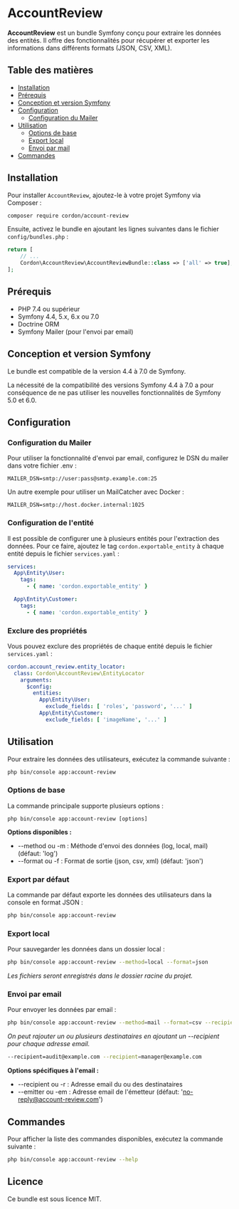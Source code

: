 # AccountReview

**AccountReview** est un bundle Symfony conçu pour extraire les données des entités. Il offre des fonctionnalités pour
récupérer et exporter les informations dans différents formats (JSON, CSV, XML).

## Table des matières

- [Installation](#installation)
- [Prérequis](#prérequis)
- [Conception et version Symfony](#conception-et-version-symfony)
- [Configuration](#configuration)
    - [Configuration du Mailer](#configuration-du-mailer)
- [Utilisation](#utilisation)
    - [Options de base](#options-de-base)
    - [Export local](#export-local)
    - [Envoi par mail](#envoi-par-email)
- [Commandes](#commandes)

## Installation

Pour installer `AccountReview`, ajoutez-le à votre projet Symfony via Composer :

```bash
composer require cordon/account-review
```

Ensuite, activez le bundle en ajoutant les lignes suivantes dans le fichier `config/bundles.php` :

```php
return [
    // ...
    Cordon\AccountReview\AccountReviewBundle::class => ['all' => true],
];
```

## Prérequis

* PHP 7.4 ou supérieur
* Symfony 4.4, 5.x, 6.x ou 7.0
* Doctrine ORM
* Symfony Mailer (pour l'envoi par email)

## Conception et version Symfony

Le bundle est compatible de la version 4.4 à 7.0 de Symfony.

La nécessité de la compatibilité des versions Symfony 4.4 à 7.0 a pour conséquence de ne pas utiliser les nouvelles
fonctionnalités de Symfony 5.0 et 6.0.

## Configuration

### Configuration du Mailer

Pour utiliser la fonctionnalité d'envoi par email, configurez le DSN du mailer dans votre fichier .env :

```dotenv
MAILER_DSN=smtp://user:pass@smtp.example.com:25
```

Un autre exemple pour utiliser un MailCatcher avec Docker :

```dotenv
MAILER_DSN=smtp://host.docker.internal:1025
```

### Configuration de l'entité

Il est possible de configurer une à plusieurs entités pour l'extraction des données. Pour ce faire, ajoutez le tag
`cordon.exportable_entity` à chaque entité depuis le fichier `services.yaml` :

```yaml
services:
  App\Entity\User:
    tags:
      - { name: 'cordon.exportable_entity' }

  App\Entity\Customer:
    tags:
      - { name: 'cordon.exportable_entity' }
```

### Exclure des propriétés

Vous pouvez exclure des propriétés de chaque entité depuis le fichier `services.yaml` :

```yaml
cordon.account_review.entity_locator:
  class: Cordon\AccountReview\EntityLocator
    arguments:
      $config:
        entities:
          App\Entity\User:
            exclude_fields: [ 'roles', 'password', '...' ]
          App\Entity\Customer:  
            exclude_fields: [ 'imageName', '...' ]
```

## Utilisation

Pour extraire les données des utilisateurs, exécutez la commande suivante :

```bash
php bin/console app:account-review
```

### Options de base

La commande principale supporte plusieurs options :

```
php bin/console app:account-review [options]
```

**Options disponibles :**

* --method ou -m : Méthode d'envoi des données (log, local, mail) (défaut: 'log')
* --format ou -f : Format de sortie (json, csv, xml) (défaut: 'json')

### Export par défaut

La commande par défaut exporte les données des utilisateurs dans la console en format JSON :

```bash
php bin/console app:account-review
```

### Export local

Pour sauvegarder les données dans un dossier local :

```bash
php bin/console app:account-review --method=local --format=json
```

_Les fichiers seront enregistrés dans le dossier racine du projet._

### Envoi par email

Pour envoyer les données par email :

```bash
php bin/console app:account-review --method=mail --format=csv --recipient=audit@example.com --emitter=no-reply@company.com
```

_On peut rajouter un ou plusieurs destinataires en ajoutant un --recipient pour chaque adresse email._

```bash
--recipient=audit@example.com --recipient=manager@example.com
```

**Options spécifiques à l'email :**

* --recipient ou -r : Adresse email du ou des destinataires
* --emitter ou -em : Adresse email de l'émetteur (défaut: 'no-reply@account-review.com')

## Commandes

Pour afficher la liste des commandes disponibles, exécutez la commande suivante :

```bash
php bin/console app:account-review --help
```

## Licence

Ce bundle est sous licence MIT.
